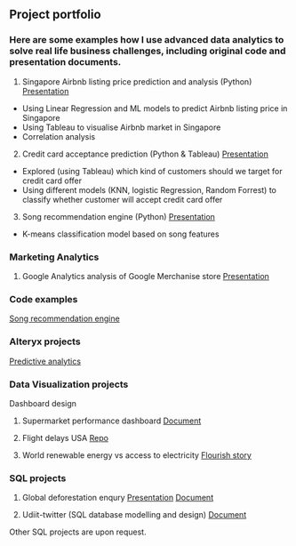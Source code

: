 ## Project portfolio

### Here are some examples how I use advanced data analytics to solve real life business challenges, including original code and presentation documents.

1. Singapore Airbnb listing price prediction and analysis (Python) [Presentation](https://docs.google.com/presentation/d/13tS5w-E7sYFDI2fYkxb6K-1CIRW30yaJ2GZIGm4ev5E/edit#slide=id.gaec0134871_0_224)
- Using Linear Regression and ML models to predict Airbnb listing price in Singapore 
- Using Tableau to visualise Airbnb market in Singapore
- Correlation analysis

2. Credit card acceptance prediction (Python & Tableau) 
[Presentation](https://docs.google.com/presentation/d/1THirtKhxeS1ZpheJsFknsSMIPiUilJTBGUl5iTFwHT8/edit?usp=sharing)
- Explored (using Tableau) which kind of customers should we target for credit card offer 
-  Using different models (KNN, logistic Regression, Random Forrest) to classify whether customer will accept credit card offer

3. Song recommendation engine (Python) [Presentation](https://docs.google.com/presentation/d/1zkcePs-4KMjCNU2PdhLJ9wkzgNFnwZs6eB7bdvgx0Fk/edit?usp=sharing)
- K-means classification model based on song features

### Marketing Analytics
1. Google Analytics analysis of Google Merchanise store [Presentation](https://docs.google.com/presentation/d/1zVZvJ_tTYemVdstdSihBOeTTf5PKSqH-fft22qEDKZE/edit?usp=sharing)

### Code examples
[Song recommendation engine](https://github.com/alexstudio3/song_recommendation_engine/blob/master/spotify_song_prediction.ipynb)


### Alteryx projects 
[Predictive analytics](https://github.com/alexstudio3/predictive_analytics_for_business_udacity)

### Data Visualization projects 
Dashboard design 
1. Supermarket performance dashboard [Document](https://docs.google.com/document/d/1TbNOapYdZ5CysZyWGgZri1xdq2KW0zXho-rS02NZ9Sc/edit?usp=sharing)

2. Flight delays USA [Repo](https://github.com/alexstudio3/flight_delays)

3. World renewable energy vs access to electricity [Flourish story](https://public.flourish.studio/story/721899) 

### SQL projects
1. Global deforestation enqury [Presentation](https://docs.google.com/presentation/d/1mYY9SjNLgQhHkzhy8-QIUdAeoLF6QEVuSE7IH1e3Yt8/edit?usp=sharing)
[Document](https://docs.google.com/document/d/1t_BMxlm_8O4ZCeQ66a3a__LGVR6tehMbWFkLPlnthzI/edit?usp=sharing)

2. Udiit-twitter (SQL database modelling and design) [Document](https://docs.google.com/document/d/1azE-LkXCAFKqO_uvqs_Zs1Nja2WXE6ACF2-RE5NZOjA/edit?usp=sharing)

Other SQL projects are upon request.









